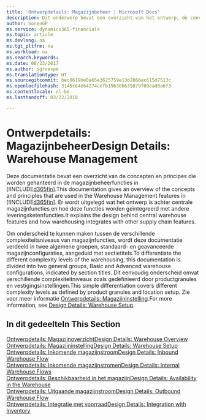```yaml
---
title: 'Ontwerpdetails: Magazijnbeheer | Microsoft Docs'
description: Dit onderwerp bevat een overzicht van het ontwerp, de concepten en principes achter de magazijnbeheerfuncties in Finance and Operations, Business edition.
author: SorenGP
ms.service: dynamics365-financials
ms.topic: article
ms.devlang: na
ms.tgt_pltfrm: na
ms.workload: na
ms.search.keywords: 
ms.date: 08/23/2017
ms.author: sgroespe
ms.translationtype: HT
ms.sourcegitcommit: bec0619be0a65e3625759e13d2866ac615d7513c
ms.openlocfilehash: 3145c64e64274cefb19630b639879f09ead8a6f3
ms.contentlocale: nl-be
ms.lasthandoff: 03/22/2018

---
```

# <a name="design-details-warehouse-management"></a><span data-ttu-id="1a077-103">Ontwerpdetails: Magazijnbeheer</span><span class="sxs-lookup"><span data-stu-id="1a077-103">Design Details: Warehouse Management</span></span>
<span data-ttu-id="1a077-104">Deze documentatie bevat een overzicht van de concepten en principes die worden gehanteerd in de magazijnbeheerfuncties in [!INCLUDE[d365fin](includes/d365fin_md.md)].</span><span class="sxs-lookup"><span data-stu-id="1a077-104">This documentation gives an overview of the concepts and principles that are used in the Warehouse Management features in [!INCLUDE[d365fin](includes/d365fin_md.md)].</span></span> <span data-ttu-id="1a077-105">Er wordt uitgelegd wat het ontwerp is achter centrale magazijnfuncties en hoe deze functies worden geïntegreerd met andere leveringsketenfuncties.</span><span class="sxs-lookup"><span data-stu-id="1a077-105">It explains the design behind central warehouse features and how warehousing integrates with other supply chain features.</span></span>  

<span data-ttu-id="1a077-106">Om onderscheid te kunnen maken tussen de verschillende complexiteitsniveaus van magazijnfuncties, wordt deze documentatie verdeeld in twee algemene groepen, standaard- en geavanceerde magazijnconfiguraties, aangeduid met sectietitels.</span><span class="sxs-lookup"><span data-stu-id="1a077-106">To differentiate the different complexity levels of the warehousing, this documentation is divided into two general groups, Basic and Advanced warehouse configurations, indicated by section titles.</span></span> <span data-ttu-id="1a077-107">Dit eenvoudig onderscheid omvat verschillende complexiteitniveaus zoals gedefinieerd door productgranules en vestigingsinstellingen.</span><span class="sxs-lookup"><span data-stu-id="1a077-107">This simple differentiation covers different complexity levels as defined by product granules and location setup.</span></span> <span data-ttu-id="1a077-108">Zie voor meer informatie [Ontwerpdetails: Magazijninstelling](design-details-warehouse-setup.md).</span><span class="sxs-lookup"><span data-stu-id="1a077-108">For more information, see [Design Details: Warehouse Setup](design-details-warehouse-setup.md).</span></span>  

## <a name="in-this-section"></a><span data-ttu-id="1a077-109">In dit gedeelte</span><span class="sxs-lookup"><span data-stu-id="1a077-109">In This Section</span></span>  
[<span data-ttu-id="1a077-110">Ontwerpdetails: Magazijnoverzicht</span><span class="sxs-lookup"><span data-stu-id="1a077-110">Design Details: Warehouse Overview</span></span>](design-details-warehouse-overview.md)  
[<span data-ttu-id="1a077-111">Ontwerpdetails: Magazijninstelling</span><span class="sxs-lookup"><span data-stu-id="1a077-111">Design Details: Warehouse Setup</span></span>](design-details-warehouse-setup.md)  
[<span data-ttu-id="1a077-112">Ontwerpdetails: Inkomende magazijnstroom</span><span class="sxs-lookup"><span data-stu-id="1a077-112">Design Details: Inbound Warehouse Flow</span></span>](design-details-inbound-warehouse-flow.md)  
[<span data-ttu-id="1a077-113">Ontwerpdetails: Inkomende magazijnstromen</span><span class="sxs-lookup"><span data-stu-id="1a077-113">Design Details: Internal Warehouse Flows</span></span>](design-details-internal-warehouse-flows.md)  
[<span data-ttu-id="1a077-114">Ontwerpdetails: Beschikbaarheid in het magazijn</span><span class="sxs-lookup"><span data-stu-id="1a077-114">Design Details: Availability in the Warehouse</span></span>](design-details-availability-in-the-warehouse.md)  
[<span data-ttu-id="1a077-115">Ontwerpdetails: Uitgaande magazijnstroom</span><span class="sxs-lookup"><span data-stu-id="1a077-115">Design Details: Outbound Warehouse Flow</span></span>](design-details-outbound-warehouse-flow.md)  
[<span data-ttu-id="1a077-116">Ontwerpdetails: Integratie met voorraad</span><span class="sxs-lookup"><span data-stu-id="1a077-116">Design Details: Integration with Inventory</span></span>](design-details-integration-with-inventory.md)


